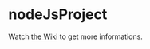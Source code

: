 # nodeJsProject 

Watch [the Wiki](https://github.com/Galardolind/nodeJsProject/wiki) to get more informations.

